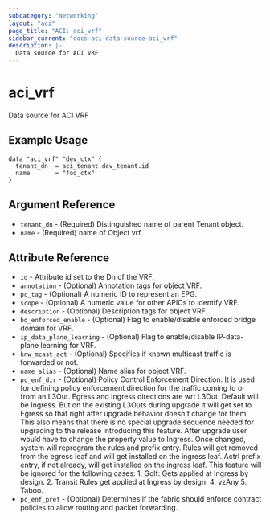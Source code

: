 ```yaml
---
subcategory: "Networking"
layout: "aci"
page_title: "ACI: aci_vrf"
sidebar_current: "docs-aci-data-source-aci_vrf"
description: |-
  Data source for ACI VRF
---
```


# aci_vrf

Data source for ACI VRF

## Example Usage

```hcl
data "aci_vrf" "dev_ctx" {
  tenant_dn  = aci_tenant.dev_tenant.id
  name       = "foo_ctx"
}
```

## Argument Reference

- `tenant_dn` - (Required) Distinguished name of parent Tenant object.
- `name` - (Required) name of Object vrf.

## Attribute Reference

- `id` - Attribute id set to the Dn of the VRF.
- `annotation` - (Optional) Annotation tags for object VRF.
- `pc_tag` - (Optional) A numeric ID to represent an EPG.
- `scope` - (Optional) A numeric value for other APICs to identify VRF.
- `description` - (Optional) Description tags for object VRF.
- `bd_enforced_enable` - (Optional) Flag to enable/disable enforced bridge domain for VRF.
- `ip_data_plane_learning` - (Optional) Flag to enable/disable IP-data-plane learning for VRF.
- `knw_mcast_act` - (Optional) Specifies if known multicast traffic is forwarded or not.
- `name_alias` - (Optional) Name alias for object VRF.
- `pc_enf_dir` - (Optional) Policy Control Enforcement Direction. It is used for defining policy enforcement direction for the traffic coming to or from an L3Out. Egress and Ingress directions are wrt L3Out. Default will be Ingress. But on the existing L3Outs during upgrade it will get set to Egress so that right after upgrade behavior doesn't change for them. This also means that there is no special upgrade sequence needed for upgrading to the release introducing this feature. After upgrade user would have to change the property value to Ingress. Once changed, system will reprogram the rules and prefix entry. Rules will get removed from the egress leaf and will get installed on the ingress leaf. Actrl prefix entry, if not already, will get installed on the ingress leaf. This feature will be ignored for the following cases: 1. Golf: Gets applied at Ingress by design. 2. Transit Rules get applied at Ingress by design. 4. vzAny 5. Taboo.
- `pc_enf_pref` - (Optional) Determines if the fabric should enforce contract policies to allow routing and packet forwarding.
